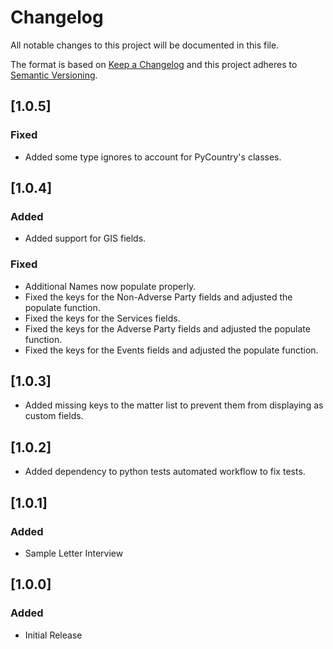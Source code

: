 # Changelog

All notable changes to this project will be documented in this file.

The format is based on [Keep a Changelog](https://keepachangelog.com/en/1.0.0/)
and this project adheres to
[Semantic Versioning](https://semver.org/spec/v2.0.0.html).

<!-- How to create a new entry:
See the documentation for Keep a Changelog above.
Try to keep them in this order if possible, skipping what you don't need:

Added - for new features.
Changed - for changes in existing functionality.
Deprecated - for soon-to-be removed features.
Removed - for now removed features.
Fixed - for any bug fixes.
Security - in case of vulnerabilities.

Format:

## [Unreleased]
- 

## [1.0.0] - 2021-01-16
### Added
- 

### Changed
- 

### Deprecated
- 

### Removed
- 

### Fixed
- 

### Security
- 
-->
## [1.0.5]

### Fixed

* Added some type ignores to account for PyCountry's classes.

## [1.0.4]

### Added

* Added support for GIS fields.

### Fixed

* Additional Names now populate properly.
* Fixed the keys for the Non-Adverse Party fields and adjusted the populate function.
* Fixed the keys for the Services fields.
* Fixed the keys for the Adverse Party fields and adjusted the populate function.
* Fixed the keys for the Events fields and adjusted the populate function.

## [1.0.3]

* Added missing keys to the matter list to prevent them from displaying as
custom fields.

## [1.0.2]

* Added dependency to python tests automated workflow to fix tests.

## [1.0.1]

### Added

* Sample Letter Interview

## [1.0.0]

### Added

* Initial Release

